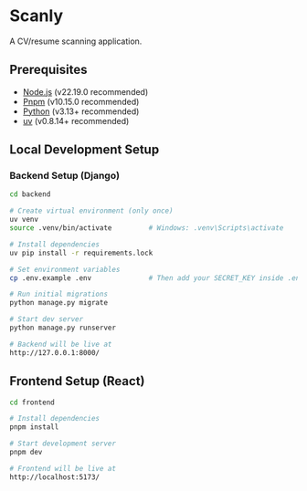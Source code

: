# Scanly

A CV/resume scanning application.

## Prerequisites

- [Node.js](https://nodejs.org/) (v22.19.0 recommended)
- [Pnpm](https://classic.yarnpkg.com/en/docs/install) (v10.15.0 recommended)
- [Python](https://www.python.org/downloads/) (v3.13+ recommended)
- [uv](https://github.com/astral-sh/uv) (v0.8.14+ recommended)

## Local Development Setup

### Backend Setup (Django)

```bash
cd backend

# Create virtual environment (only once)
uv venv
source .venv/bin/activate         # Windows: .venv\Scripts\activate

# Install dependencies
uv pip install -r requirements.lock

# Set environment variables
cp .env.example .env              # Then add your SECRET_KEY inside .env

# Run initial migrations
python manage.py migrate

# Start dev server
python manage.py runserver

# Backend will be live at
http://127.0.0.1:8000/
```

## Frontend Setup (React)

```bash
cd frontend

# Install dependencies
pnpm install

# Start development server
pnpm dev

# Frontend will be live at
http://localhost:5173/
```